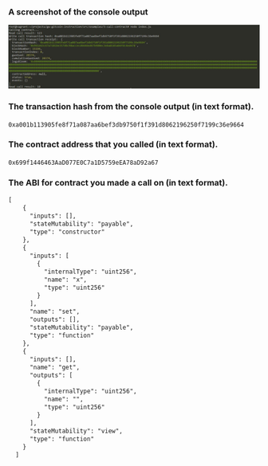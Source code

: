
### A screenshot of the console output
   <img src="Console-output.JPG">

### The transaction hash from the console output (in text format).

   `0xa001b113905fe8f71a087aa6bef3db9750f1f391d8062196250f7199c36e9664`

### The contract address that you called (in text format).

   `0x699f1446463AaD077E0C7a1D5759eEA78aD92a67`

### The ABI for contract you made a call on (in text format).

```
[
    {
      "inputs": [],
      "stateMutability": "payable",
      "type": "constructor"
    },
    {
      "inputs": [
        {
          "internalType": "uint256",
          "name": "x",
          "type": "uint256"
        }
      ],
      "name": "set",
      "outputs": [],
      "stateMutability": "payable",
      "type": "function"
    },
    {
      "inputs": [],
      "name": "get",
      "outputs": [
        {
          "internalType": "uint256",
          "name": "",
          "type": "uint256"
        }
      ],
      "stateMutability": "view",
      "type": "function"
    }
  ]
```
